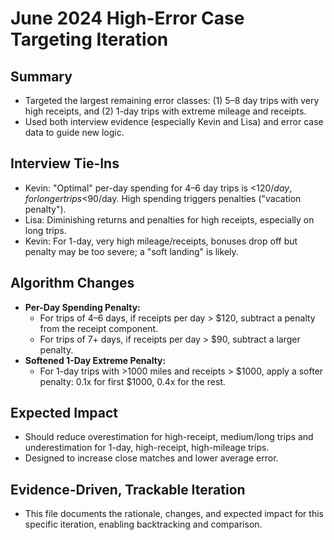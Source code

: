 # June 2024 High-Error Case Targeting Iteration

## Summary
- Targeted the largest remaining error classes: (1) 5–8 day trips with very high receipts, and (2) 1-day trips with extreme mileage and receipts.
- Used both interview evidence (especially Kevin and Lisa) and error case data to guide new logic.

## Interview Tie-Ins
- Kevin: "Optimal" per-day spending for 4–6 day trips is <$120/day, for longer trips <$90/day. High spending triggers penalties ("vacation penalty").
- Lisa: Diminishing returns and penalties for high receipts, especially on long trips.
- Kevin: For 1-day, very high mileage/receipts, bonuses drop off but penalty may be too severe; a "soft landing" is likely.

## Algorithm Changes
- **Per-Day Spending Penalty:**
  - For trips of 4–6 days, if receipts per day > $120, subtract a penalty from the receipt component.
  - For trips of 7+ days, if receipts per day > $90, subtract a larger penalty.
- **Softened 1-Day Extreme Penalty:**
  - For 1-day trips with >1000 miles and receipts > $1000, apply a softer penalty: 0.1x for first $1000, 0.4x for the rest.

## Expected Impact
- Should reduce overestimation for high-receipt, medium/long trips and underestimation for 1-day, high-receipt, high-mileage trips.
- Designed to increase close matches and lower average error.

## Evidence-Driven, Trackable Iteration
- This file documents the rationale, changes, and expected impact for this specific iteration, enabling backtracking and comparison. 